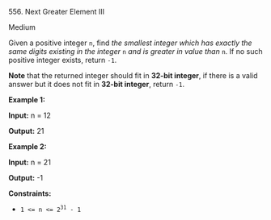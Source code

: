 556\. Next Greater Element III

Medium

Given a positive integer `n`, find _the smallest integer which has exactly the same digits existing in the integer_ `n` _and is greater in value than_ `n`. If no such positive integer exists, return `-1`.

**Note** that the returned integer should fit in **32-bit integer**, if there is a valid answer but it does not fit in **32-bit integer**, return `-1`.

**Example 1:**

**Input:** n = 12

**Output:** 21 

**Example 2:**

**Input:** n = 21

**Output:** -1 

**Constraints:**

*   <code>1 <= n <= 2<sup>31</sup> - 1</code>